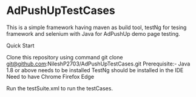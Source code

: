 # AdPushUpTestCases

This is a simple framework having maven as build tool, testNg for tesing framework and selenium with Java for AdPushUp demo page testing.

Quick Start

Clone this repository using command git clone git@github.com:NileshP2703/AdPushUpTestCases.git 
Prerequisite:- 
Java 1.8 or above needs to be installed
TestNg should be installed in the IDE
Need to have Chrome 
             Firefox
             Edge

Run the testSuite.xml to run the testCases.


